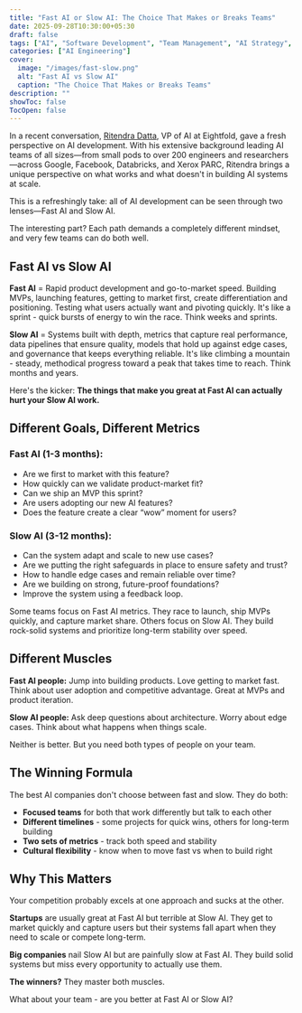 ```yaml
---
title: "Fast AI or Slow AI: The Choice That Makes or Breaks Teams"
date: 2025-09-28T10:30:00+05:30
draft: false
tags: ["AI", "Software Development", "Team Management", "AI Strategy", "Product Development"]
categories: ["AI Engineering"]
cover:
  image: "/images/fast-slow.png"
  alt: "Fast AI vs Slow AI"
  caption: "The Choice That Makes or Breaks Teams"
description: ""
showToc: false
TocOpen: false
---
```


In a recent conversation, [Ritendra Datta](https://www.linkedin.com/in/ritendradatta/), VP of AI at Eightfold, gave a fresh perspective on AI development. With his extensive background leading AI teams of all sizes—from small pods to over 200 engineers and researchers—across Google, Facebook, Databricks, and Xerox PARC, Ritendra brings a unique perspective on what works and what doesn't in building AI systems at scale.

This is a refreshingly take: all of AI development can be seen through two lenses—Fast AI and Slow AI.

The interesting part? Each path demands a completely different mindset, and very few teams can do both well.

## Fast AI vs Slow AI

**Fast AI** = Rapid product development and go-to-market speed. Building MVPs, launching features, getting to market first, create differentiation and positioning. Testing what users actually want and pivoting quickly. It's like a sprint - quick bursts of energy to win the race. Think weeks and sprints.

**Slow AI** = Systems built with depth, metrics that capture real performance, data pipelines that ensure quality, models that hold up against edge cases, and governance that keeps everything reliable. It's like climbing a mountain - steady, methodical progress toward a peak that takes time to reach. Think months and years.

Here's the kicker: **The things that make you great at Fast AI can actually hurt your Slow AI work.**

## Different Goals, Different Metrics

### Fast AI (1-3 months):
- Are we first to market with this feature?
- How quickly can we validate product-market fit?
- Can we ship an MVP this sprint?
- Are users adopting our new AI features?
- Does the feature create a clear “wow” moment for users?

### Slow AI (3-12 months):
- Can the system adapt and scale to new use cases?
- Are we putting the right safeguards in place to ensure safety and trust?
- How to handle edge cases and remain reliable over time?
- Are we building on strong, future-proof foundations?
- Improve the system using a feedback loop.

Some teams focus on Fast AI metrics. They race to launch, ship MVPs quickly, and capture market share. Others focus on Slow AI. They build rock-solid systems and prioritize long-term stability over speed.

## Different Muscles

**Fast AI people:** Jump into building products. Love getting to market fast. Think about user adoption and competitive advantage. Great at MVPs and product iteration.

**Slow AI people:** Ask deep questions about architecture. Worry about edge cases. Think about what happens when things scale.

Neither is better. But you need both types of people on your team.

## The Winning Formula

The best AI companies don't choose between fast and slow. They do both:

- **Focused teams** for both that work differently but talk to each other
- **Different timelines** - some projects for quick wins, others for long-term building
- **Two sets of metrics** - track both speed and stability
- **Cultural flexibility** - know when to move fast vs when to build right

## Why This Matters

Your competition probably excels at one approach and sucks at the other.

**Startups** are usually great at Fast AI but terrible at Slow AI. They get to market quickly and capture users but their systems fall apart when they need to scale or compete long-term.

**Big companies** nail Slow AI but are painfully slow at Fast AI. They build solid systems but miss every opportunity to actually use them.

**The winners?** They master both muscles.

What about your team - are you better at Fast AI or Slow AI?
